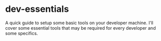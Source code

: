 # dev-essentials
A quick guide to setup some basic tools on your developer machine. I'll cover some essential tools that may be required for every developer and some specifics.
